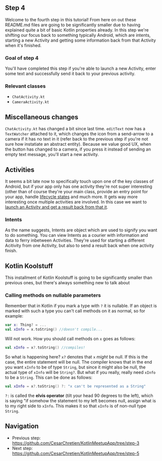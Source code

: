 ## Step 4
Welcome to the fourth step in this tutorial! From here on out these README.md files are going to be significantly smaller due to having explained quite a bit of basic Kotlin properties already. In this step we're shifting our focus back to something typically Android, which are intents, starting a new Activity and getting some information back from that Activity when it's finished.

### Goal of step 4
You'll have completed this step if you're able to launch a new Activity, enter some text and successfully send it back to your previous activity.

### Relevant classes
* `ChatActivity.kt`
* `CameraActivity.kt`

## Miscellaneous changes
`ChatActivity.kt` has changed a bit since last time. `editText` now has a `TextWatcher` attached to it, which changes the icon from a send-arrow to a camera if it has no text in it (refer back to the previous step if you're not sure how instatiate an abstract entity). Because we value good UX, when the button has changed to a camera, if you press it instead of sending an empty text message, you'll start a new activity.

## Activities
It seems a bit late now to specifically touch upon one of the key classes of Android, but if your app only has one activity they're not super interesting (other than of course they're your main class, provide an entry point for your app, handle [lifecycle states](https://developer.android.com/guide/components/activities/activity-lifecycle.html) and much more. It gets way more interesting once multiple activities are involved. In this case we want to [launch an Activity and get a result back from that it](https://developer.android.com/training/basics/intents/result.html#StartActivity).

### Intents
As the name suggests, Intents are object which are used to signify you want to do something. You can view Intents as a courier with information and data to ferry inbetween Activities. They're used for starting a different Acitivity from one Activity, but also to send a result back when one activity finish.

## Kotlin Koolstuff
This installment of Kotlin Koolstuff is going to be significantly smaller than previous ones, but there's always something new to talk about

### Calling methods on nullable parameters
Remember that in Kotlin if you mark a type with `?` it is nullable. If an object is marked with such a type you can't call methods on it as normal, so for example:
```kotlin
var x: Thing? = ...
val xInfo = x.toString() //doesn't compile...
```
Will not work. How you should call methods on `x` goes as follows:
```kotlin
val xInfo = x?.toString() //compiles!
```
So what is happening here? `x?` denotes that `x` *might* be null. If this is the case, the entire statement will be null. The compiler knows that in the end you want `xInfo` to be of type `String`, but since it might also be null, the actual type of `xInfo` will be `String?`. But what if you really, really need `xInfo` to be a `String`. This can be done as follows: 
```kotlin
val xInfo = x?.toString() ?: "x can't be represented as a String"
```
`?:` is called the **elvis operator** (tilt your head 90 degrees to the left), which is saying "if somehow the statement to my left becomes null, assign what is to my right side to `xInfo`. This makes it so that `xInfo` is of non-null type `String`.

## Navigation
* Previous step: https://github.com/CesarChretien/KotlinMeetupApp/tree/step-3
* Next step: https://github.com/CesarChretien/KotlinMeetupApp/tree/step-5
